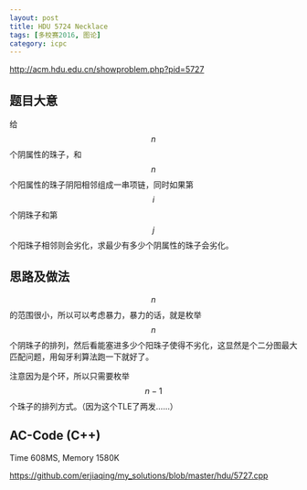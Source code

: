 ```yaml
---
layout: post
title: HDU 5724 Necklace
tags: [多校赛2016, 图论]
category: icpc
---
```


<http://acm.hdu.edu.cn/showproblem.php?pid=5727>

题目大意
--------

给$$n$$个阴属性的珠子，和$$n$$个阳属性的珠子阴阳相邻组成一串项链，同时如果第$$i$$个阴珠子和第$$j$$个阳珠子相邻则会劣化，求最少有多少个阴属性的珠子会劣化。

思路及做法
----------

$$n$$的范围很小，所以可以考虑暴力，暴力的话，就是枚举$$n$$个阴珠子的排列，然后看能塞进多少个阳珠子使得不劣化，这显然是个二分图最大匹配问题，用匈牙利算法跑一下就好了。

注意因为是个环，所以只需要枚举$$n - 1$$个珠子的排列方式。（因为这个TLE了两发……）

AC-Code (C++)
-------------

Time 608MS, Memory 1580K

<https://github.com/erjiaqing/my_solutions/blob/master/hdu/5727.cpp>
